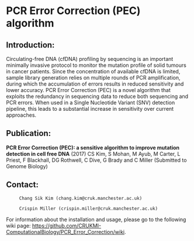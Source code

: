 # PCR Error Correction (PEC) algorithm

## Introduction:

Circulating-free DNA (cfDNA) profiling by sequencing is an important minimally invasive protocol to monitor the mutation profile of solid tumours in cancer patients. Since the concentration of available cfDNA is limited, sample library generation relies on multiple rounds of PCR amplification, during which the accumulation of errors results in reduced sensitivity and lower accuracy. PCR Error Correction (PEC) is a novel algorithm that exploits the redundancy in sequencing data to reduce both sequencing and PCR errors. When used in a Single Nucleotide Variant (SNV) detection pipeline, this leads to a substantial increase in sensitivity over current approaches.

## Publication:

__PCR Error Correction (PEC): a sensitive algorithm to improve mutation detection in cell free DNA__ (2017)
CS Kim, S Mohan, M Ayub, M Carter, L Priest, F Blackhall, DG Rothwell, C Dive, G Brady and C Miller (Submitted to Genome Biology)

## Contact:

         Chang Sik Kim (chang.kim@cruk.manchester.ac.uk)
         
         Crispin Miller (crispin.miller@cruk.manchester.ac.uk)

For information about the installation and usage, please go to the following wiki page: <https://github.com/CRUKMI-ComputationalBiology/PCR_Error_Correction/wiki>.
